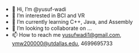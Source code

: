 - 👋 Hi, I’m @yusuf-wadi
- 👀 I’m interested in BCI and VR
- 🌱 I’m currently learning C++, Java, and Assembly
- 💞️ I’m looking to collaborate on ...
- 📫 How to reach me yusufwadi1@gmail.com, ymw200000@utdallas.edu, 4699695733

<!---
waedi-wave/waedi-wave is a ✨ special ✨ repository because its `README.md` (this file) appears on your GitHub profile.
You can click the Preview link to take a look at your changes.
--->
